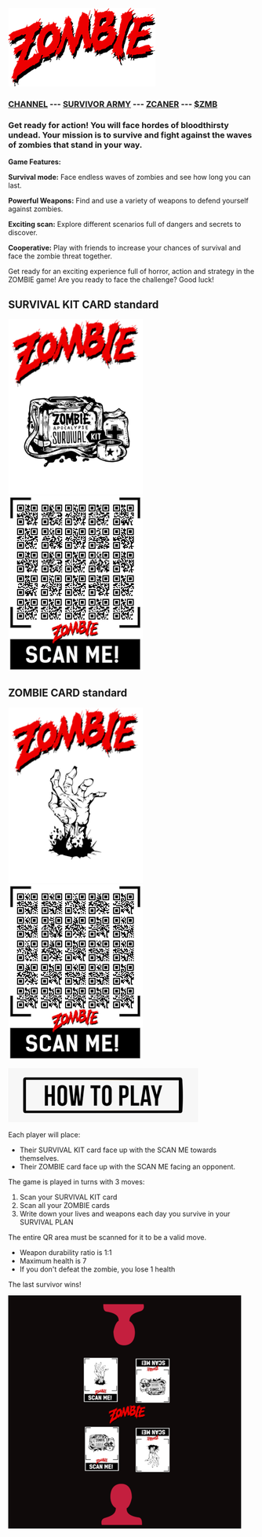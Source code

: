 ![ZOMBIE](/images/logo.png) 
### [CHANNEL](https://t.me/ZOMBIE_QR) --- [SURVIVOR ARMY](https://t.me/SURVIVOR_ARMY) --- [ZCANER](https://t.me/ZOMBIEQR_bot) --- [$ZMB](https://t.me/blum/app?startapp=memepadjetton_ZMB_qazah-ref_t4h4ymyIgR)


### Get ready for action! You will face hordes of bloodthirsty undead. Your mission is to survive and fight against the waves of zombies that stand in your way. 


**Game Features:**

**Survival mode:** Face endless waves of zombies and see how long you can last. 

**Powerful Weapons:** Find and use a variety of weapons to defend yourself against zombies. 

**Exciting scan:** Explore different scenarios full of dangers and secrets to discover. 

**Cooperative:** Play with friends to increase your chances of survival and face the zombie threat together. 



Get ready for an exciting experience full of horror, action and strategy in the ZOMBIE game! Are you ready to face the challenge? Good luck!

## SURVIVAL KIT CARD standard
![KIT](/images/KIT.png) ![KIT-QR](/images/KIT-SURVIVE.png)    

## ZOMBIE CARD standard
![ZOMBIE](/images/ZOMBIE.png) ![ZOMBIES](/images/ZOMBIES.png) 

![how2play](/images/how2play.png) 

Each player will place:
- Their SURVIVAL KIT card face up with the SCAN ME towards themselves.
- Their ZOMBIE card face up with the SCAN ME facing an opponent.

The game is played in turns with 3 moves:
1. Scan your SURVIVAL KIT card
2. Scan all your ZOMBIE cards
3. Write down your lives and weapons each day you survive in your SURVIVAL PLAN

The entire QR area must be scanned for it to be a valid move.

- Weapon durability ratio is 1:1
- Maximum health is 7
- If you don't defeat the zombie, you lose 1 health

The last survivor wins!


![PvP](/images/1vs1.png) 






